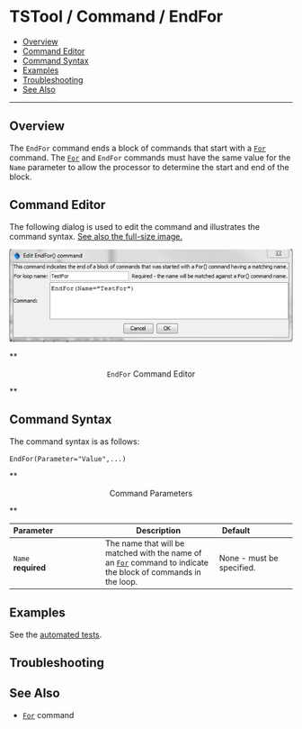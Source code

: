 # TSTool / Command / EndFor #

* [Overview](#overview)
* [Command Editor](#command-editor)
* [Command Syntax](#command-syntax)
* [Examples](#examples)
* [Troubleshooting](#troubleshooting)
* [See Also](#see-also)

-------------------------

## Overview ##

The `EndFor` command ends a block of commands that start with a [`For`](../For/For) command.
The [`For`](../For/For) and `EndFor` commands must have the same value for the `Name` parameter to allow the processor to
determine the start and end of the block.

## Command Editor ##

The following dialog is used to edit the command and illustrates the command syntax.
<a href="../EndFor.png">See also the full-size image.</a>

![EndFor](EndFor.png)

**<p style="text-align: center;">
`EndFor` Command Editor
</p>**


## Command Syntax ##

The command syntax is as follows:

```text
EndFor(Parameter="Value",...)
```
**<p style="text-align: center;">
Command Parameters
</p>**

| **Parameter**&nbsp;&nbsp;&nbsp;&nbsp;&nbsp;&nbsp;&nbsp;&nbsp;&nbsp;&nbsp;&nbsp;&nbsp;&nbsp;&nbsp;&nbsp;&nbsp;&nbsp;&nbsp;&nbsp;&nbsp;&nbsp; | **Description** | **Default**&nbsp;&nbsp;&nbsp;&nbsp;&nbsp;&nbsp;&nbsp;&nbsp;&nbsp;&nbsp;&nbsp;&nbsp;&nbsp;&nbsp;&nbsp;&nbsp;&nbsp; |
| --------------|-----------------|----------------- |
| `Name`<br>**required** | The name that will be matched with the name of an [`For`](../For/For) command to indicate the block of commands in the loop. | None - must be specified. |

## Examples ##

See the [automated tests](https://github.com/OpenWaterFoundation/cdss-app-tstool-test/tree/master/test/regression/commands/general/EndFor).

## Troubleshooting ##

## See Also ##

* [`For`](../For/For) command
